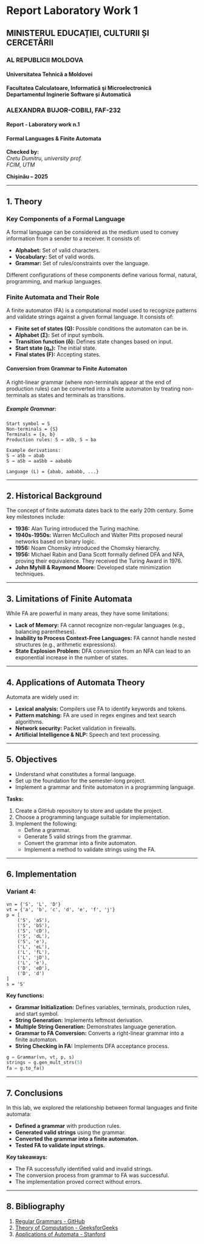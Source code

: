 # Report Laboratory Work 1

## MINISTERUL EDUCAȚIEI, CULTURII ȘI CERCETĂRII
### AL REPUBLICII MOLDOVA
#### Universitatea Tehnică a Moldovei  
**Facultatea Calculatoare, Informatică şi Microelectronică**  
**Departamentul Inginerie Software și Automatică**  

### **ALEXANDRA BUJOR-COBILI, FAF-232**  
#### **Report - Laboratory work n.1**  
#### **Formal Languages & Finite Automata**  

**Checked by:**  
*Cretu Dumitru, university prof.*  
*FCIM, UTM*  

**Chișinău – 2025**  

---

## **1. Theory**

### **Key Components of a Formal Language**
A formal language can be considered as the medium used to convey information from a sender to a receiver. It consists of:
- **Alphabet:** Set of valid characters.
- **Vocabulary:** Set of valid words.
- **Grammar:** Set of rules/constraints over the language.

Different configurations of these components define various formal, natural, programming, and markup languages.

### **Finite Automata and Their Role**
A finite automaton (FA) is a computational model used to recognize patterns and validate strings against a given formal language. It consists of:
- **Finite set of states (Q):** Possible conditions the automaton can be in.
- **Alphabet (Σ):** Set of input symbols.
- **Transition function (δ):** Defines state changes based on input.
- **Start state (q₀):** The initial state.
- **Final states (F):** Accepting states.

#### **Conversion from Grammar to Finite Automaton**
A right-linear grammar (where non-terminals appear at the end of production rules) can be converted into a finite automaton by treating non-terminals as states and terminals as transitions.

##### **Example Grammar:**
```
Start symbol = S
Non-terminals = {S}
Terminals = {a, b}
Production rules: S → aSb, S → ba

Example derivations:
S → aSb → abab
S → aSb → aaSbb → aababb

Language (L) = {abab, aababb, ...}
```

---

## **2. Historical Background**

The concept of finite automata dates back to the early 20th century. Some key milestones include:
- **1936:** Alan Turing introduced the Turing machine.
- **1940s-1950s:** Warren McCulloch and Walter Pitts proposed neural networks based on binary logic.
- **1956:** Noam Chomsky introduced the Chomsky hierarchy.
- **1956:** Michael Rabin and Dana Scott formally defined DFA and NFA, proving their equivalence. They received the Turing Award in 1976.
- **John Myhill & Raymond Moore:** Developed state minimization techniques.

---

## **3. Limitations of Finite Automata**

While FA are powerful in many areas, they have some limitations:
- **Lack of Memory:** FA cannot recognize non-regular languages (e.g., balancing parentheses).
- **Inability to Process Context-Free Languages:** FA cannot handle nested structures (e.g., arithmetic expressions).
- **State Explosion Problem:** DFA conversion from an NFA can lead to an exponential increase in the number of states.

---

## **4. Applications of Automata Theory**

Automata are widely used in:
- **Lexical analysis:** Compilers use FA to identify keywords and tokens.
- **Pattern matching:** FA are used in regex engines and text search algorithms.
- **Network security:** Packet validation in firewalls.
- **Artificial Intelligence & NLP:** Speech and text processing.

---

## **5. Objectives**

- Understand what constitutes a formal language.
- Set up the foundation for the semester-long project.
- Implement a grammar and finite automaton in a programming language.

**Tasks:**
1. Create a GitHub repository to store and update the project.
2. Choose a programming language suitable for implementation.
3. Implement the following:
   - Define a grammar.
   - Generate 5 valid strings from the grammar.
   - Convert the grammar into a finite automaton.
   - Implement a method to validate strings using the FA.

---

## **6. Implementation**

### **Variant 4:**
```
vn = {'S', 'L', 'D'}
vt = {'a', 'b', 'c', 'd', 'e', 'f', 'j'}
p = [
    ('S', 'aS'),
    ('S', 'bS'),
    ('S', 'cD'),
    ('S', 'dL'),
    ('S', 'e'),
    ('L', 'eL'),
    ('L', 'fL'),
    ('L', 'jD'),
    ('L', 'e'),
    ('D', 'eD'),
    ('D', 'd')
]
s = 'S'
```

**Key functions:**
- **Grammar Initialization:** Defines variables, terminals, production rules, and start symbol.
- **String Generation:** Implements leftmost derivation.
- **Multiple String Generation:** Demonstrates language generation.
- **Grammar to FA Conversion:** Converts a right-linear grammar into a finite automaton.
- **String Checking in FA:** Implements DFA acceptance process.

```python
g = Grammar(vn, vt, p, s)
strings = g.gen_mult_strs(5)
fa = g.to_fa()
```

---

## **7. Conclusions**

In this lab, we explored the relationship between formal languages and finite automata:
- **Defined a grammar** with production rules.
- **Generated valid strings** using the grammar.
- **Converted the grammar into a finite automaton.**
- **Tested FA to validate input strings.**

**Key takeaways:**
- The FA successfully identified valid and invalid strings.
- The conversion process from grammar to FA was successful.
- The implementation proved correct without errors.

---

## **8. Bibliography**

1. [Regular Grammars - GitHub](https://github.com/filpatterson/DSL_laboratory_works/blob/master/1_RegularGrammars/task.md)
2. [Theory of Computation - GeeksforGeeks](https://www.geeksforgeeks.org/theory-of-computation-automata-tutorials/)
3. [Applications of Automata - Stanford](https://cs.stanford.edu/people/eroberts/courses/soco/projects/2004-05/automata-theory/apps.html)